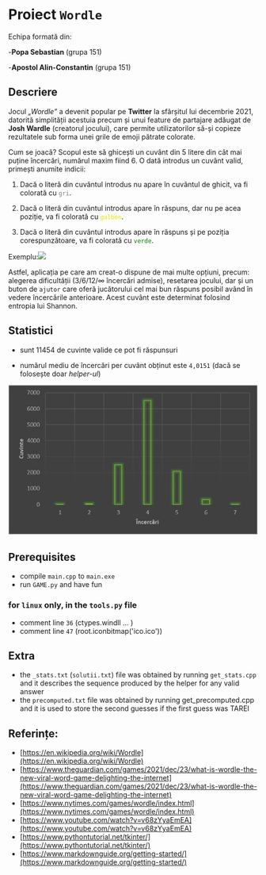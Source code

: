 # Proiect `Wordle`
Echipa formată din:

-**Popa Sebastian** (grupa 151)

-**Apostol Alin-Constantin** (grupa 151)

## Descriere
Jocul *„Wordle”* a devenit popular pe **Twitter** la sfârșitul lui decembrie 2021, datorită simplității acestuia precum și unui feature de partajare adăugat de **Josh Wardle** (creatorul jocului), care permite utilizatorilor să-și copieze rezultatele sub forma unei grile de emoji pătrate colorate.

Cum se joacă? Scopul este să ghicești un cuvânt din 5 litere din cât mai puține încercări, numărul maxim fiind 6. O dată introdus un cuvânt valid, primești anumite indicii:

1. Dacă o literă din cuvântul introdus nu apare în cuvântul de ghicit, va fi colorată cu <span style="color:grey"> `gri`</span>.

2. Dacă o literă din cuvântul introdus apare în răspuns, dar nu pe acea poziție, va fi colorată cu <span style="color:#e6e600"> `galben`</span>.

3. Dacă o literă din cuvântul introdus apare în răspuns și pe poziția corespunzătoare, va fi colorată cu <span style="color:green"> `verde`</span>.

Exemplu:![](https://i.guim.co.uk/img/media/b4977654b509967eef77b87c256fa639f0ef807a/65_137_887_532/master/887.jpg?width=1200&height=1200&quality=85&auto=format&fit=crop&s=9c01405913e4ecbfc72818af2bf65132)

Astfel, aplicația pe care am creat-o dispune de mai multe opțiuni, precum: alegerea dificultății (3/6/12/∞ încercări admise), resetarea jocului, dar și un buton de `ajutor` care oferă jucătorului cel mai bun răspuns posibil având în vedere încercările anterioare. Acest cuvânt este determinat folosind entropia lui Shannon.

## Statistici
* sunt 11454 de cuvinte valide ce pot fi răspunsuri

* numărul mediu de încercări per cuvânt obținut este `4,0151` (dacă se folosește doar *helper-ul*)

![](tabel.crtx)

## Prerequisites
* compile `main.cpp` to `main.exe`
* run `GAME.py` and have fun

### for `linux` only, in the `tools.py` file 
*    comment line `36` (ctypes.windll ... )
*    comment line `47` (root.iconbitmap('ico.ico'))


## Extra
* the `_stats.txt` (`solutii.txt`) file was obtained by running `get_stats.cpp` and it describes the sequence produced by the helper for any valid answer
* the `precomputed.txt` file was obtained by running get_precomputed.cpp and it is used to store the second guesses if the first guess was TAREI 


## Referințe:
* [https://en.wikipedia.org/wiki/Wordle](https://en.wikipedia.org/wiki/Wordle)
* [https://www.theguardian.com/games/2021/dec/23/what-is-wordle-the-new-viral-word-game-delighting-the-internet](https://www.theguardian.com/games/2021/dec/23/what-is-wordle-the-new-viral-word-game-delighting-the-internet)
* [https://www.nytimes.com/games/wordle/index.html](https://www.nytimes.com/games/wordle/index.html)
* [https://www.youtube.com/watch?v=v68zYyaEmEA](https://www.youtube.com/watch?v=v68zYyaEmEA)
* [https://www.pythontutorial.net/tkinter/](https://www.pythontutorial.net/tkinter/)
* [https://www.markdownguide.org/getting-started/](https://www.markdownguide.org/getting-started/)